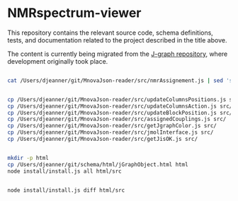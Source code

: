 # NMRspectrum-viewer

This repository contains the relevant source code, schema definitions, tests, and documentation related to the project described in the title above.

The content is currently being migrated from the [J-graph repository](https://github.com/NMReDATAInitiative/J-graph), where development originally took place.

```zsh

cat /Users/djeanner/git/MnovaJson-reader/src/nmrAssignement.js | sed 's/graphBase.js/viewerBase.js/g' | sed 's/GraphBase/ViewerBase/g' > src/nmrAssignement.js


cp /Users/djeanner/git/MnovaJson-reader/src/updateColumnsPositions.js src/
cp /Users/djeanner/git/MnovaJson-reader/src/updateColumnsAction.js src/
cp /Users/djeanner/git/MnovaJson-reader/src/updateBlockPosition.js src/
cp /Users/djeanner/git/MnovaJson-reader/src/assignedCouplings.js src/
cp /Users/djeanner/git/MnovaJson-reader/src/getJgraphColor.js src/
cp /Users/djeanner/git/MnovaJson-reader/src/jmolInterface.js src/
cp /Users/djeanner/git/MnovaJson-reader/src/getJisOK.js src/


mkdir -p html
cp /Users/djeanner/git/schema/html/jGraphObject.html html
node install/install.js all html/src


node install/install.js diff html/src

```
